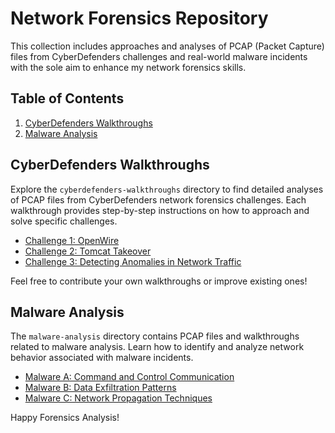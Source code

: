 # Network Forensics Repository

This collection includes approaches and analyses of PCAP (Packet Capture) files from CyberDefenders challenges and real-world malware incidents with the sole aim to enhance my network forensics skills.

## Table of Contents

1. [CyberDefenders Walkthroughs](#cyberdefenders-walkthroughs)
2. [Malware Analysis](#malware-analysis)

## CyberDefenders Walkthroughs

Explore the `cyberdefenders-walkthroughs` directory to find detailed analyses of PCAP files from CyberDefenders network forensics challenges. Each walkthrough provides step-by-step instructions on how to approach and solve specific challenges.

- [Challenge 1: OpenWire](https://github.com/custyblak/Network_Forensics_Exercises/tree/main/OpenWire%20Blue%20Team%20LAB)
- [Challenge 2: Tomcat Takeover](https://github.com/custyblak/Network_Forensics_Exercises/tree/main/Tomcat%20Takeover%20Blue%20Team%20LAB)
- [Challenge 3: Detecting Anomalies in Network Traffic](cyberdefenders-walkthroughs/challenge-3/README.md)

Feel free to contribute your own walkthroughs or improve existing ones!

## Malware Analysis

The `malware-analysis` directory contains PCAP files and walkthroughs related to malware analysis. Learn how to identify and analyze network behavior associated with malware incidents.

- [Malware A: Command and Control Communication](malware-analysis/malware-a/README.md)
- [Malware B: Data Exfiltration Patterns](malware-analysis/malware-b/README.md)
- [Malware C: Network Propagation Techniques](malware-analysis/malware-c/README.md)

Happy Forensics Analysis!
